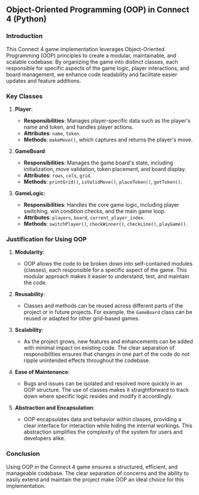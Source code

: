 ## Object-Oriented Programming (OOP) in Connect 4 (Python)

### Introduction
This Connect 4 game implementation leverages Object-Oriented Programming (OOP) principles to create a modular, maintainable, and scalable codebase. By organizing the game into distinct classes, each responsible for specific aspects of the game logic, player interactions, 
and board management, we enhance code readability and facilitate easier updates and feature additions.

### Key Classes
1. **Player**:
   - **Responsibilities**: Manages player-specific data such as the player's name and token, and handles player actions.
   - **Attributes**: `name`, `token`.
   - **Methods**: `makeMove()`, which captures and returns the player's move.

2. **GameBoard**:
   - **Responsibilities**: Manages the game board's state, including initialization, move validation, token placement, and board display.
   - **Attributes**: `rows`, `cols`, `grid`.
   - **Methods**: `printGrid()`, `isValidMove()`, `placeToken()`, `getToken()`.

3. **GameLogic**:
   - **Responsibilities**: Handles the core game logic, including player switching, win condition checks, and the main game loop.
   - **Attributes**: `players`, `board`, `current_player_index`.
   - **Methods**: `switchPlayer()`, `checkWinner()`, `checkLine()`, `playGame()`.

### Justification for Using OOP
1. **Modularity**:
   - OOP allows the code to be broken down into self-contained modules (classes), each responsible for a specific aspect of the game. This modular approach makes it easier to understand, test, and maintain the code.
  
2. **Reusability**:
   - Classes and methods can be reused across different parts of the project or in future projects. For example, the `GameBoard` class can be reused or adapted for other grid-based games.

3. **Scalability**:
   - As the project grows, new features and enhancements can be added with minimal impact on existing code. The clear separation of responsibilities ensures that changes in one part of the code do not ripple unintended effects throughout the codebase.

4. **Ease of Maintenance**:
   - Bugs and issues can be isolated and resolved more quickly in an OOP structure. The use of classes makes it straightforward to track down where specific logic resides and modify it accordingly.

5. **Abstraction and Encapsulation**:
   - OOP encapsulates data and behavior within classes, providing a clear interface for interaction while hiding the internal workings. This abstraction simplifies the complexity of the system for users and developers alike.

### Conclusion
Using OOP in the Connect 4 game ensures a structured, efficient, and manageable codebase. The clear separation of concerns and the ability to easily extend and maintain the project make OOP an ideal choice for this implementation.
